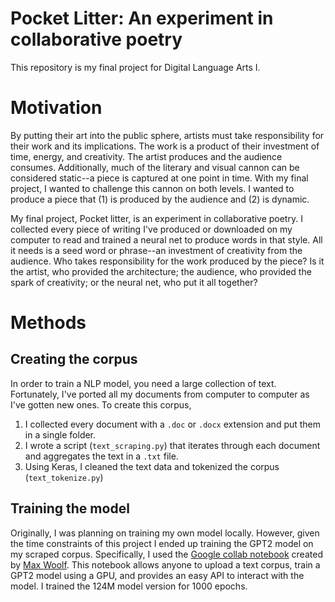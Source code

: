 # Pocket Litter: An experiment in collaborative poetry
This repository is my final project for Digital Language Arts I.

# Motivation
By putting their art into the public sphere, artists must take responsibility for their work and its implications. The work is a product of their investment of time, energy, and creativity. The artist produces and the audience consumes. Additionally, much of the literary and visual cannon can be considered static--a piece is captured at one point in time. With my final project, I wanted to challenge this cannon on both levels. I wanted to produce a piece that (1) is produced by the audience and (2) is dynamic.

My final project, Pocket litter, is an experiment in collaborative poetry. I collected every piece of writing I've produced or downloaded on my computer to read and trained a neural net to produce words in that style. All it needs is a seed word or phrase--an investment of creativity from the audience. Who takes responsibility for the work produced by the piece? Is it the artist, who provided the architecture; the audience, who provided the spark of creativity; or the neural net, who put it all together?

# Methods
## Creating the corpus
In order to train a NLP model, you need a large collection of text. Fortunately, I've ported all my documents from computer to computer as I've gotten new ones. To create this corpus,

1. I collected every document with a `.doc` or `.docx` extension and put them in a single folder.
2. I wrote a script (`text_scraping.py`) that iterates through each document and aggregates the text in a `.txt` file.
3. Using Keras, I cleaned the text data and tokenized the corpus (`text_tokenize.py`)

## Training the model
Originally, I was planning on training my own model locally. However, given the time constraints of this project I ended up training the GPT2 model on my scraped corpus. Specifically, I used the [Google collab notebook](https://colab.research.google.com/drive/1VLG8e7YSEwypxU-noRNhsv5dW4NfTGce#forceEdit=true&sandboxMode=true&scrollTo=8DKMc0fiej4N) created by [Max Woolf](http://minimaxir.com/). This notebook allows anyone to upload a text corpus, train a GPT2 model using a GPU, and provides an easy API to interact with the model. I trained the 124M model version for 1000 epochs.
